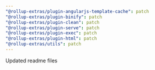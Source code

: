```yaml
---
"@rollup-extras/plugin-angularjs-template-cache": patch
"@rollup-extras/plugin-binify": patch
"@rollup-extras/plugin-clean": patch
"@rollup-extras/plugin-serve": patch
"@rollup-extras/plugin-exec": patch
"@rollup-extras/plugin-html": patch
"@rollup-extras/utils": patch
---
```


Updated readme files
